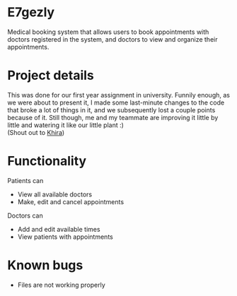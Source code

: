 # E7gezly
Medical booking system that allows users to book appointments with doctors registered in the system, and doctors to view and organize their appointments.
# Project details
This was done for our first year assignment in university. Funnily enough, as we were about to present it, I made some last-minute changes to the code that broke a lot of things in it, and we subsequently lost a couple points because of it. Still though, me and my teammate are improving it little by little and watering it like our little plant :)   
(Shout out to [Khira](https://github.com/monaya37))
# Functionality
Patients can
- View all available doctors
- Make, edit and cancel appointments
  
Doctors can
- Add and edit available times
- View patients with appointments
# Known bugs
- Files are not working properly
